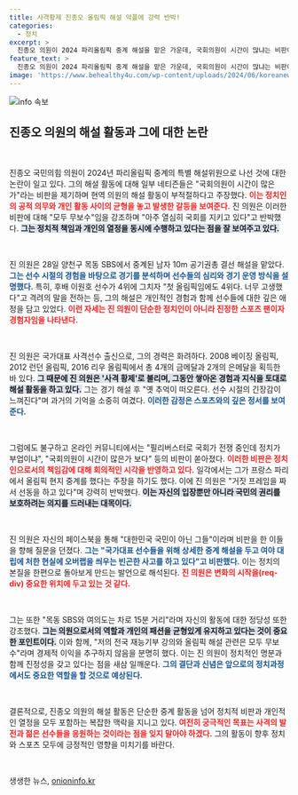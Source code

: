 ```yaml
---
title: 사격황제 진종오 올림픽 해설 악플에 강력 반박!
categories:
  - 정치
excerpt: >
  진종오 의원이 2024 파리올림픽 중계 해설을 맡은 가운데, 국회의원이 시간이 많냐는 비판이 쏟아졌다. 그는 무보수로 활동하며 국회에 충실했음을 강조했지만, 논란은 계속되고 있다. 클릭하면 진 의원의 반박과 해설의 이면을 확인해보세요!
feature_text: >
  진종오 의원이 2024 파리올림픽 중계 해설을 맡은 가운데, 국회의원이 시간이 많냐는 비판이 쏟아졌다. 그는 무보수로 활동하며 국회에 충실했음을 강조했지만, 논란은 계속되고 있다. 클릭하면 진 의원의 반박과 해설의 이면을 확인해보세요!
image: 'https://www.behealthy4u.com/wp-content/uploads/2024/06/koreanews.jpg'
---
```


<p><img src="https://www.behealthy4u.com/wp-content/uploads/2024/06/koreanews.jpg" alt="info 속보" /></p>

<h2 data-ke-size="size26">진종오 의원의 해설 활동과 그에 대한 논란</h2>

<p data-ke-size="size16">&nbsp;</p>

<p data-ke-size="size16">진종오 국민의힘 의원이 2024년 파리올림픽 중계의 특별 해설위원으로 나선 것에 대한 논란이 일고 있다. 그의 해설 활동에 대해 일부 네티즌들은 "국회의원이 시간이 많은가"라는 비판을 제기하며 현역 의원의 해설 활동이 부적절하다고 주장했다. <b><span style="color: #ee2323;">이는 정치인의 공적 의무와 개인 활동 사이의 균형을 놓고 발생한 갈등을 보여준다.</span></b> 진 의원은 이러한 비판에 대해 "모두 무보수"임을 강조하며 "아주 열심히 국회를 지키고 있다"고 반박했다. <b><span style="background-color: #21538527;">그는 정치적 책임과 개인의 열정을 동시에 수행하고 있다는 점을 잘 보여주고 있다.</span></b></p>

<p data-ke-size="size16">&nbsp;</p>

<p data-ke-size="size16">진 의원은 28일 양천구 목동 SBS에서 중계된 남자 10m 공기권총 결선 해설을 맡았다. <b><span style="color: #1a5490;">그는 선수 시절의 경험을 바탕으로 경기를 분석하며 선수들의 심리와 경기 운영 방식을 설명했다.</span></b> 특히, 후배 이원호 선수가 4위에 그치자 "첫 올림픽임에도 4위다. 너무 고생했다"고 격려의 말을 전하는 등, 그의 해설은 개인적인 경험과 함께 선수들에 대한 깊은 애정을 담고 있었다. <b><span style="color: #ee2323;">이런 자세는 진 의원이 단순한 정치인이 아니라 진정한 스포츠 팬이자 경험자임을 나타낸다.</span></b></p>

<p data-ke-size="size16">&nbsp;</p>

<p data-ke-size="size16">진 의원은 국가대표 사격선수 출신으로, 그의 경력은 화려하다. 2008 베이징 올림픽, 2012 런던 올림픽, 2016 리우 올림픽에서 총 4개의 금메달과 2개의 은메달을 획득한 바 있다. <b><span style="background-color: #21538527;">그 때문에 진 의원은 '사격 황제'로 불리며, 그동안 쌓아온 경험과 지식을 토대로 해설 활동을 하고 있다.</span></b> 그는 경기 해설 후 "옛 추억이 떠오른다. 선수 시절의 긴장감이 느껴진다"며 과거의 기억을 소중히 여겼다. <b><span style="color: #1a5490;">이러한 감정은 스포츠와의 깊은 정서를 보여준다.</span></b></p>

<p data-ke-size="size16">&nbsp;</p>

<p data-ke-size="size16">그럼에도 불구하고 온라인 커뮤니티에서는 "필리버스터로 국회가 전쟁 중인데 정치가 부업이냐", "국회의원이 시간이 많은가 보다" 등의 비판이 쏟아졌다. <b><span style="color: #ee2323;">이러한 비판은 정치인으로서의 책임감에 대해 회의적인 시각을 반영하고 있다.</span></b> 일각에서는 그가 프랑스 파리에서 올림픽 현지 중계를 했다는 주장을 하기도 했다. 이에 진 의원은 "거짓 프레임을 짜서 선동을 하고 있다"며 강력히 반박했다. <b><span style="background-color: #21538527;">이는 자신의 입장뿐만 아니라 국민의 권리를 보호하려는 의지를 드러내는 대목이다.</span></b></p>

<p data-ke-size="size16">&nbsp;</p>

<p data-ke-size="size16">진 의원은 자신의 페이스북을 통해 "대한민국 국민이 아닌 그들"이라며 비판을 한 이들을 향해 질문을 던졌다. <b><span style="color: #1a5490;">그는 "국가대표 선수들을 위해 상세한 중계 해설을 두고 여야 대립에 처한 현실에 오버랩을 씌우는 빈곤한 사고를 하고 있다"고 비판했다.</span></b> 이는 정치의 본질을 한편으로 돌아보게 만드는 발언으로 해석된다. <b><span style="color: #ee2323;">진 의원은 변화의 시작을(req-div) 중요한 위치에 두고 있는 것 같다.</span></b></p>

<p data-ke-size="size16">&nbsp;</p>

<p data-ke-size="size16">그는 또한 "목동 SBS와 여의도는 차로 15분 거리"라며 자신의 활동에 대한 정당성 또한 강조했다. <b><span style="background-color: #21538527;">그는 의원으로서의 역할과 개인의 패션을 균형있게 유지하고 있다는 것이 중요한 포인트이다.</span></b> 이와 함께, "저의 전국 재능기부 강의와 올림픽 해설 관련은 모두 무보수"라며 경제적 이익을 추구하지 않음을 분명히 했다. 이는 진 의원이 정치적인 명분과 함께 진정성을 갖고 있다는 점을 새삼 일깨운다. <b><span style="color: #1a5490;">그의 결단과 신념은 앞으로의 정치과정에서도 중요한 역할을 할 것으로 예상된다.</span></b></p>

<p data-ke-size="size16">&nbsp;</p>

<p data-ke-size="size16">결론적으로, 진종오 의원의 해설 활동은 단순한 중계 활동을 넘어 정치적 비판과 개인적인 열정을 모두 포함하는 복잡한 맥락을 지니고 있다. <b><span style="color: #ee2323;">여전히 궁극적인 목표는 사격의 발전과 젊은 선수들을 응원하는 것이라는 점을 잊지 말아야 하겠다.</span></b> 그의 활동이 향후 정치와 스포츠 모두에 긍정적인 영향을 미치기를 바란다.</p>

<p data-ke-size="size16">&nbsp;</p>
생생한 뉴스, <a href="https://onioninfo.kr" rel="dofollow">onioninfo.kr</a>


